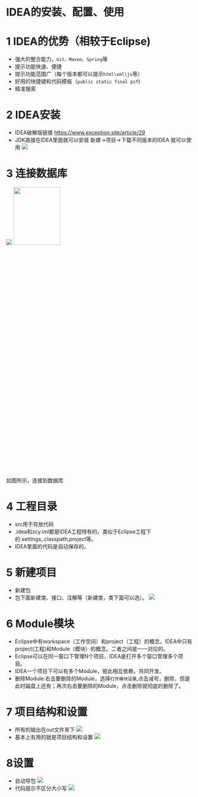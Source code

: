# IDEA的安装、配置、使用
# 1 IDEA的优势（相较于Eclipse)
-  强大的整合能力，`Git、Maven、Spring`等
-  提示功能快速、便捷
-  提示功能范围广（每个版本都可以提示`html\xml\js`等）
-  好用的快捷键和代码模板（`public static final psf`)
-  精准搜索
# 2 IDEA安装
- IDEA破解版链接    <https://www.exception.site/article/29>
- JDK直接在IDEA里面就可以安装
  新建->项目->下载不同版本的IDEA 就可以使用
  ![](2022-06-06-08-44-29.png)

# 3 连接数据库
![](2022-06-06-08-47-19.png)
<img src="2022-06-06-08-49-00.png" width="50%" height="20%">  
如图所示，连接到数据库
# 4 工程目录
- src用于存放代码
- .idea和zcy.iml都是IDEA工程特有的，类似于Eclipse工程下的.settings,.classpath,project等。
- IDEA里面的代码是自动保存的。
# 5 新建项目
- 新建包
- 包下面新建类、接口、注解等（新建类，类下面可以选）。
![](2022-06-06-11-18-33.png)
# 6 Module模块
- Eclipse中有workspace（工作空间）和project（工程）的概念。IDEA中只有project(工程)和Module（模块）的概念。二者之间是一一对应的。
- Eclipse可以在同一窗口下管理N个项目，IDEA是打开多个窗口管理多个项目。
- IDEA一个项目下可以有多个Module，彼此相互依赖，共同开发。
- 删除Module:右击要删除的Module，选择`打开模块设置`,点击减号，删除，但是此时磁盘上还有；再次右击要删除的Module，点击删除就彻底的删除了。
# 7 项目结构和设置
- 所有的输出在out文件夹下
![](2022-06-06-15-31-48.png)
- 基本上有用的就是项目结构和设置
![](2022-06-06-15-32-47.png)
# 8设置
- 自动导包
![](2022-06-06-16-20-14.png)
- 代码提示不区分大小写
![](2022-06-06-16-20-47.png)









 